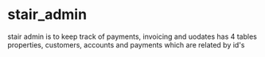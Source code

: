 # stair_admin
stair admin is to keep track of payments, invoicing and uodates
has 4 tables properties, customers, accounts and payments which are related by id's

